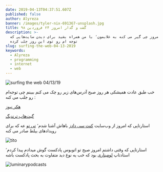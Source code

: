 ```yaml
---
date: 2019-04-13T04:37:51.607Z
published: false
author: Alyreza
banner: /images/tyler-nix-691367-unsplash.jpg
title: گشت و گذار امروز ۲۴ فروردین ۹۸
description: >-
  ببینیم امروز چی گیر می کنه به غلابمون٬ با من همراه بشید برای دیدن سایت‌هایی که
  توجه ام رو توی این روز جلب کرده
slug: surfing-the-web-04-13-2019
keywords:
  - Alyreza
  - programming
  - internet
  - web
---
```

![surfing the web 04/13/19](/images/catherine-heath-1309997-unsplash.jpg "surfing the web 04/13/19")

خب طبق عادت همیشکی هر روز صبح آدرس‌های زیر رو چک می کنم ببینم چی توجه‌ام رو جلب می کنه :

[هکر نیوز](https://news.ycombinator.com/from?site=github.com)

[گیت‌هاب ترندیگ](https://github.com/trending)

استارتاپی که امروز از وب‌سایت [کنت سی دادز](https://kentcdodds.com/workshops/hooks#register) باهاش آشنا شدم٬ [تی تو](https://ti.to/home) عه که برای رویدادهای بیلط صادر می کنه 

![tito](/images/screenshot_2019-04-13-tito-simple-powerful-event-software.png "tito")



استارتاپی که وقتی داشتم امروز صیح تو اتوبوس پادکست گوش میدادم پیدا کردم٬ استادتاپ [لومیناری](https://luminarypodcasts.com/) بود که خب یه نوع دید متفاوت به بحث پادکست باشه 

![luminarypodcasts](/images/screenshot_2019-04-13-luminary-a-new-way-to-podcast.png "luminarypodcasts")
